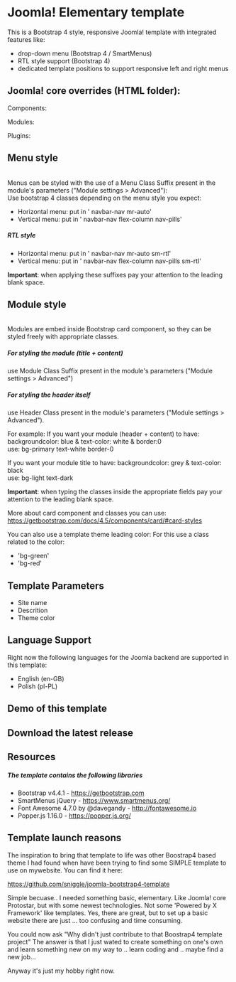 # Joomla! Elementary template
This is a Bootstrap 4 style, responsive Joomla! template with integrated features like:
* drop-down menu (Bootstrap 4 / SmartMenus)
* RTL style support (Bootstrap 4)
* dedicated template positions to support responsive left and right menus
## Joomla! core overrides (HTML folder):

Components:

Modules:

Plugins:
## Menu style
<br /> Menus can be styled with the use of a Menu Class Suffix present in the module's parameters ("Module settings > Advanced"):
<br /> Use bootstrap 4 classes depending on the menu style you expect:
* Horizontal menu: put in ' navbar-nav mr-auto'
* Vertical menu: put in ' navbar-nav flex-column nav-pills'
##### RTL style
* Horizontal menu: put in ' navbar-nav mr-auto sm-rtl'
* Vertical menu: put in ' navbar-nav flex-column nav-pills sm-rtl'

**Important**: when applying these suffixes pay your attention to the leading blank space.

## Module style
<br />Modules are embed inside Bootstrap card component, so they can be styled freely with appropriate classes.
##### For styling the module (title + content) 
use Module Class Suffix present in the module's parameters ("Module settings > Advanced")
##### For styling the header itself 
use Header Class present in the module's parameters ("Module settings > Advanced").

For example:
If you want your module (header + content) to have: backgroundcolor: blue & text-color: white & border:0 <br />use: bg-primary text-white border-0

If you want your module title to have: backgroundcolor: grey & text-color: black<br />use: bg-light text-dark

**Important**: when typing the classes inside the appropriate fields pay your attention to the leading blank space.

More about card component and classes you can use:
https://getbootstrap.com/docs/4.5/components/card/#card-styles

You can also use a template theme leading color:
For this use a class related to the color: 
* 'bg-green'
* 'bg-red'

## Template Parameters
* Site name
* Descrition
* Theme color
## Language Support
Right now the following languages for the Joomla backend are supported in this template:
* English (en-GB)
* Polish (pl-PL)
## Demo of this template

## Download the latest release

## Resources
##### The template contains the following libraries

* Bootstrap v4.4.1 - https://getbootstrap.com
* SmartMenus jQuery - https://www.smartmenus.org/
* Font Awesome 4.7.0 by @davegandy - http://fontawesome.io
* Popper.js 1.16.0 - https://popper.js.org/
## Template launch reasons 
The inspiration to bring that template to life was other Boostrap4 based theme I had found when have been trying to find some SIMPLE template to use on mywebsite. You can find it here:

https://github.com/sniggle/joomla-bootstrap4-template

Simple becuase.. I needed something basic, elementary. Like Joomla! core Protostar, but with some newest technologies. Not some 'Powered by X Framework' like templates. Yes, there are great, but to set up a basic website there are just ... too confusing and time consuming.

You could now ask "Why didn't just contribute to that Boostrap4 template project"
The answer is that I just wated to create something on one's own and learn something new on my way to .. learn coding and .. maybe find a new job... 

Anyway it's just my hobby right now. 
